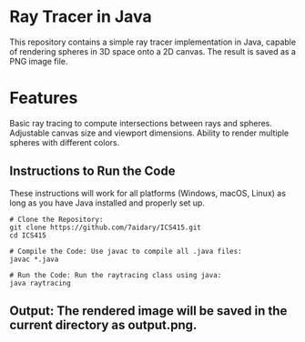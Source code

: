 # Ray Tracer in Java
This repository contains a simple ray tracer implementation in Java, capable of rendering spheres in 3D space onto a 2D canvas. The result is saved as a PNG image file.


# Features
Basic ray tracing to compute intersections between rays and spheres.
Adjustable canvas size and viewport dimensions.
Ability to render multiple spheres with different colors.

## Instructions to Run the Code
These instructions will work for all platforms (Windows, macOS, Linux) as long as you have Java installed and properly set up.
```
# Clone the Repository:
git clone https://github.com/7aidary/ICS415.git
cd ICS415

# Compile the Code: Use javac to compile all .java files:
javac *.java

# Run the Code: Run the raytracing class using java:
java raytracing
```


## Output: The rendered image will be saved in the current directory as output.png.
